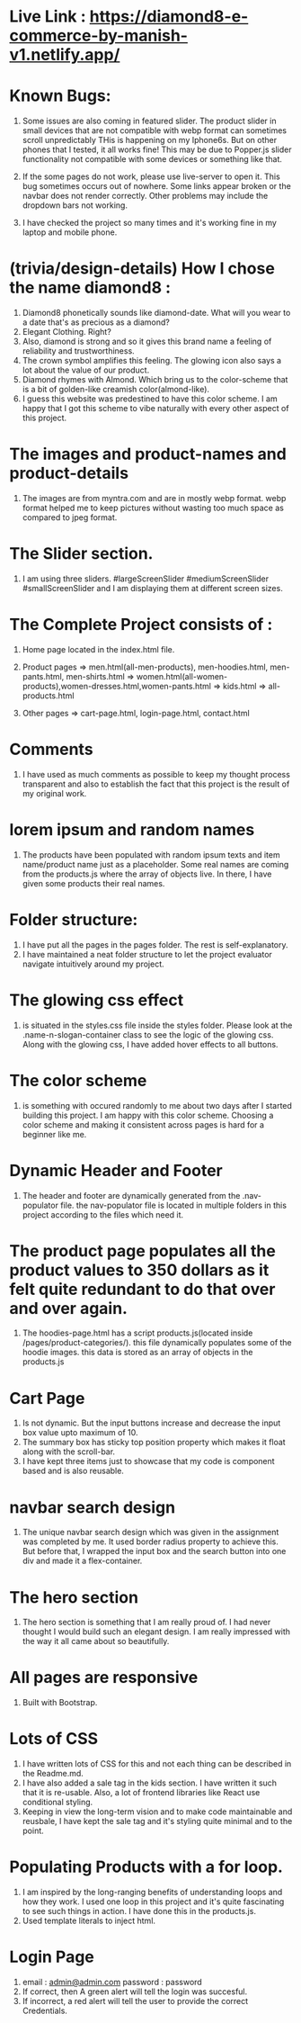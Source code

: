 
# Live Link : https://diamond8-e-commerce-by-manish-v1.netlify.app/

# Known Bugs:

1. Some issues are also coming in  featured slider. The product slider in small devices that are not compatible with webp format can sometimes scroll unpredictably THis is happening on my Iphone6s. But on other phones that I tested, it all works fine! This may be due to Popper.js slider functionality not compatible with some devices or something like that.

2. If the some pages do not work, please use live-server to open it. This bug sometimes occurs out of nowhere. Some links appear broken or the navbar does not render correctly. Other problems may include the dropdown bars not working.

3. I have checked the project so many times and it's working fine in my laptop and mobile phone.




# (trivia/design-details) How I chose the name diamond8 :

1. Diamond8 phonetically sounds like diamond-date. What will you wear to a date that's as precious as a diamond? 
2. Elegant Clothing. Right?
3. Also, diamond is strong and so it gives this brand name a feeling of reliability and trustworthiness.
4. The crown symbol amplifies this feeling. The glowing icon also says a lot about the value of our product.
5. Diamond rhymes with Almond. Which bring us to the color-scheme that is a bit of golden-like creamish color(almond-like).
6. I guess this website was predestined to have this color scheme. I am happy that I got this scheme to vibe naturally with every other aspect of this project.


# The images and product-names and product-details

1. The images are from myntra.com and are in mostly webp format. webp format helped me to keep pictures without wasting too much space as compared to jpeg format.

# The Slider section.

1. I am using three sliders. #largeScreenSlider #mediumScreenSlider #smallScreenSlider and I am displaying them at different screen sizes.

# The Complete Project consists of :

1. Home page located in the index.html file.
2. Product pages => men.html(all-men-products), men-hoodies.html, men-pants.html, men-shirts.html
                  => women.html(all-women-products),women-dresses.html,women-pants.html
                  => kids.html
                  => all-products.html

3. Other pages => cart-page.html, login-page.html, contact.html


#  Comments

1. I have used as much comments as possible to keep my thought process transparent and also to establish the fact that this project is the result of my original work.

# lorem ipsum and random names

1. The products have been populated with random ipsum texts and item name/product name just as a placeholder. Some real names are coming from the products.js where the array of objects live. In there, I have given some products their real names.



            

# Folder structure:

1. I have put all the pages in the pages folder. The rest is self-explanatory.
2.  I have maintained a neat folder structure to let the project evaluator navigate intuitively around my project.

# The glowing css effect 

1. is situated in the styles.css file inside the styles folder. Please look at the .name-n-slogan-container class to see the logic of the glowing css. Along with the glowing css, I have added hover effects to all buttons.

# The color scheme 

1. is something with occured randomly to me about two days after I started building this project. I am happy with this color scheme. Choosing a color scheme and making it consistent across pages is hard for a beginner like me.

# Dynamic Header and Footer

1. The header and footer are dynamically generated from the .nav-populator file. the nav-populator file is located in multiple folders in this project according to the files which need it.

# The product page populates all the product values to 350 dollars as it felt quite redundant to do that over and over again.

1. The hoodies-page.html has a script products.js(located inside /pages/product-categories/). this file dynamically populates some of the hoodie images. this data is stored as an array of objects in the products.js

 
# Cart Page 

1. Is not dynamic. But the input buttons increase and decrease the input box value upto maximum of 10.
2. The summary box has sticky top position property which makes it float along with the scroll-bar.
3. I have kept three items just to showcase that my code is component based and is also reusable.


# navbar search design

1. The unique navbar search design which was given in the assignment was completed by me. It used border radius property to achieve this. But before that, I wrapped the input box and the search button into one div and made it a flex-container.

# The hero section

1. The hero section is something that I am really proud of. I had never thought I would build such an elegant design. I am really impressed with the way it all came about so beautifully.


# All pages are responsive

1. Built with Bootstrap.

# Lots of CSS

1. I have written lots of CSS for this and not each thing can be described in the Readme.md.
2. I have also added a sale tag in the kids section. I have written it such that it is re-usable. Also, a lot of frontend libraries like React use conditional styling.
3. Keeping in view the long-term vision and to make code maintainable and reusbale, I have kept the sale tag and it's styling quite minimal and to the point.

# Populating Products with a for loop.

1. I am inspired by the long-ranging benefits of understanding loops and how they work. I used one loop in this project and it's quite fascinating to see such things in action. I have done this in the products.js.
2. Used template literals to inject html.


# Login Page

1. email : admin@admin.com 
    password : password
2. If correct, then A green alert will tell the login was succesful.
3. If incorrect, a red alert will tell the user to provide the correct Credentials.
